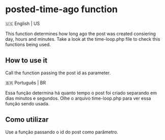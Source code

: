 # posted-time-ago function

🇺🇸 English | US

This function determines how long ago the post was created consiering day, hours and minutes.
Take a look at the time-loop.php file to check this functions being used.

## How to use it

Call the function passing the post id as parameter.

🇧🇷 Português | BR

Essa função determina há quanto tempo o post foi criado separando em dias minutos e segundos.
Olhe o arquivo time-loop.php para ver essa função sendo usada.

## Como utilizar

Use a função passando o id do post como parâmetro.
